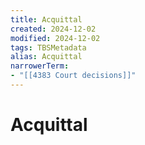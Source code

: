 ```yaml
---
title: Acquittal
created: 2024-12-02
modified: 2024-12-02
tags: TBSMetadata
alias: Acquittal
narrowerTerm:
- "[[4383 Court decisions]]"
---
```

# Acquittal

